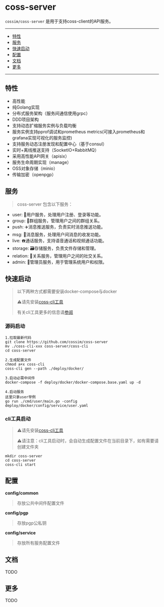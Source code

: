 coss-server
==============
`cossim/coss-server` 是用于支持coss-client的API服务。

---------------------------------------
* [特性](#特性)
* [服务](#服务)
* [快速启动](#快速启动)
* [配置](#配置)
* [文档](#文档)
* [更多](#更多)

---------------------------------------

## 特性
* 高性能
* 纯Golang实现
* 分布式服务架构（服务间通信使用grpc）
* DDD项目架构
* 支持动态扩缩服务实例与负载均衡
* 服务实例支持pprof调试和prometheus metrics(可接入prometheus和grafana实现可视化的服务监控)
* 支持服务动态注册发现和配置中心（基于consul）
* 实时+离线推送支持（SocketIO+RabbitMQ）
* 采用高性能API网关（apisix）
* 服务生命周期实现（manage）
* OSS对象存储（minio）
* 传输加密（openpgp）

## 服务
> coss-server 包含以下服务：

* user: 👤用户服务，处理用户注册、登录等功能。
* group: 👬群组服务，管理用户之间的群组关系。
* push: ✈️消息推送服务，负责实时消息推送功能。
* msg: 📩消息服务，处理用户间消息的收发功能。
* live: ☎️通话服务，支持语音通话和视频通话功能。
* storage: 🗃存储服务，负责文件存储和管理。
* relation: 🧚‍关系服务，管理用户之间的社交关系。
* admin: 👷‍管理员服务，用于管理系统用户和权限。

## 快速启动
> 以下两种方式都需要安装docker-compose与docker
> 
> ⚠️请先安装[coss-cli工具](https://github.com/cossim/coss-cli/releases)
> 
> 有关cli工具更多的信息请[参阅](https://github.com/cossim/coss-cli)
### 源码启动
```
1.拉取最新代码
git clone https://github.com/cossim/coss-server
mv ./coss-cli-xxx coss-server/coss-cli
cd coss-server

2.生成配置文件
chmod a+x coss-cli
coss-cli gen --path ./deploy/docker/

3.启动必需中间件
docker-compose -f deploy/docker/docker-compose.base.yaml up -d

4.启动服务
这里只拿user举例
go run ./cmd/user/main.go -config deploy/docker/config/service/user.yaml
```
### cli工具启动
> ⚠️请先安装[coss-cli工具](https://github.com/cossim/coss-cli/releases)
> 
> ⚠️请注意：cli工具启动时，会自动生成配置文件在当前目录下，如有需要请创建文件夹
```
mkdir coss-server
cd coss-server
coss-cli start
```
## 配置
**config/common**
> 存放公共中间件配置文件

**config/pgp**
> 存放pgp公私钥

**config/service**
> 存放所有服务配置文件

## 文档
TODO

## 更多
TODO
